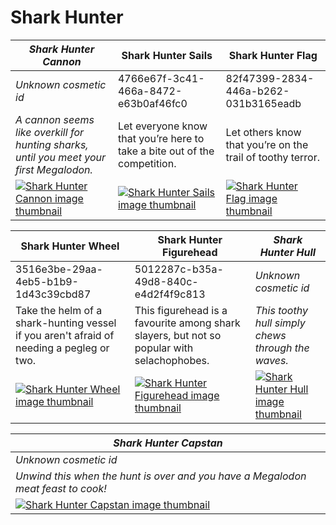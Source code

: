 # Shark Hunter

| *Shark Hunter Cannon* | Shark Hunter Sails | Shark Hunter Flag |
| --------------------- | ------------------ | ----------------- |
| *Unknown cosmetic id* | 4766e67f-3c41-466a-8472-e63b0af46fc0 | 82f47399-2834-446a-b262-031b3165eadb |
| *A cannon seems like overkill for hunting sharks, until you meet your first Megalodon.* | Let everyone know that you’re here to take a bite out of the competition. | Let others know that you’re on the trail of toothy terror. |
| [![*Shark Hunter Cannon* image thumbnail](https://cdn.merciasquill.com/images/67035fed8ad30bf0035179c4)](https://seaofthieves.wiki.gg/wiki/Shark_Hunter_Cannon) | [![Shark Hunter Sails image thumbnail](https://seaofthieves.wiki.gg/images/c/cd/Shark_Hunter_Sails.png)](https://seaofthieves.wiki.gg/wiki/Shark_Hunter_Sails) | [![Shark Hunter Flag image thumbnail](https://seaofthieves.wiki.gg/images/0/04/Shark_Hunter_Flag.png)](https://seaofthieves.wiki.gg/wiki/Shark_Hunter_Flag) |

| Shark Hunter Wheel | Shark Hunter Figurehead | *Shark Hunter Hull* |
| ------------------ | ----------------------- | ------------------- |
| 3516e3be-29aa-4eb5-b1b9-1d43c39cbd87 | 5012287c-b35a-49d8-840c-e4d2f4f9c813 | *Unknown cosmetic id* |
| Take the helm of a shark-hunting vessel if you aren't afraid of needing a pegleg or two. | This figurehead is a favourite among shark slayers, but not so popular with selachophobes. | *This toothy hull simply chews through the waves.* |
| [![Shark Hunter Wheel image thumbnail](https://seaofthieves.wiki.gg/images/0/0d/Shark_Hunter_Wheel.png)](https://seaofthieves.wiki.gg/wiki/Shark_Hunter_Wheel) | [![Shark Hunter Figurehead image thumbnail](https://seaofthieves.wiki.gg/images/2/24/Shark_Hunter_Figurehead.png)](https://seaofthieves.wiki.gg/wiki/Shark_Hunter_Figurehead) | [![*Shark Hunter Hull* image thumbnail](https://cdn.merciasquill.com/images/67035fed8ad30bf0035179c4)](https://seaofthieves.wiki.gg/wiki/Shark_Hunter_Hull) |

| *Shark Hunter Capstan* |
| ---------------------- |
| *Unknown cosmetic id* |
| *Unwind this when the hunt is over and you have a Megalodon meat feast to cook!* |
| [![*Shark Hunter Capstan* image thumbnail](https://cdn.merciasquill.com/images/67035fed8ad30bf0035179c4)](https://seaofthieves.wiki.gg/wiki/Shark_Hunter_Capstan) |
